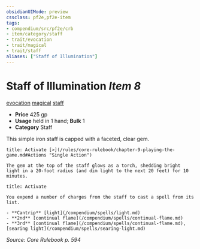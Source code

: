 ```yaml
---
obsidianUIMode: preview
cssclass: pf2e,pf2e-item
tags:
- compendium/src/pf2e/crb
- item/category/staff
- trait/evocation
- trait/magical
- trait/staff
aliases: ["Staff of Illumination"]
---
```

# Staff of Illumination *Item 8*  
[evocation](/rules/traits/evocation.md)  [magical](/rules/traits/magical.md)  [staff](/rules/traits/staff.md)  

- **Price** 425 gp
- **Usage** held in 1 hand; **Bulk** 1
- **Category** Staff

This simple iron staff is capped with a faceted, clear gem.

```ad-embed-ability
title: Activate [>](/rules/core-rulebook/chapter-9-playing-the-game.md#Actions "Single Action")

The gem at the top of the staff glows as a torch, shedding bright light in a 20-foot radius (and dim light to the next 20 feet) for 10 minutes.
```

```ad-embed-ability
title: Activate

You expend a number of charges from the staff to cast a spell from its list.

- **Cantrip** [light](/compendium/spells/light.md)
- **2nd** [continual flame](/compendium/spells/continual-flame.md)
- **3rd** [continual flame](/compendium/spells/continual-flame.md), [searing light](/compendium/spells/searing-light.md)
```

*Source: Core Rulebook p. 594*
